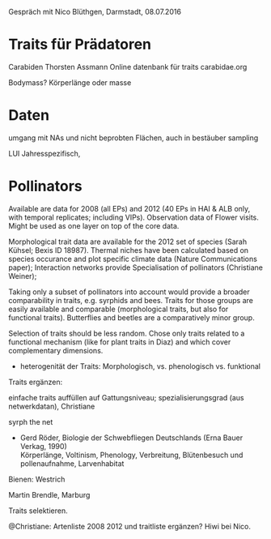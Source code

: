Gespräch mit Nico Blüthgen, Darmstadt, 08.07.2016


# Traits für Prädatoren

Carabiden Thorsten Assmann Online datenbank für traits carabidae.org

Bodymass? Körperlänge oder masse


# Daten

umgang mit NAs und nicht beprobten Flächen,  auch in bestäuber sampling

LUI Jahresspezifisch, 


# Pollinators 

Available are data for 2008 (all EPs) and 2012 (40 EPs in HAI & ALB only, with temporal replicates; including VIPs). Observation data of Flower visits. Might be used as one layer on top of the core data. 

Morphological trait data are available for the 2012 set of species (Sarah Kühsel; Bexis ID 18987). Thermal niches have been calculated based on species occurance and plot specific climate data (Nature Communications paper); Interaction networks provide Specialisation of pollinators (Christiane Weiner); 

Taking only a subset of pollinators into account would provide a broader comparability in traits, e.g. syrphids and bees. Traits for those groups are easily available and comparable (morphological traits, but also for functional traits). Butterflies and beetles are a comparatively minor group.  

Selection of traits should be less random. Chose only traits related to a functional mechanism (like for plant traits in Diaz) and which cover complementary dimensions. 

- heterogenität der Traits: Morphologisch, vs. phenologisch vs. funktional


Traits ergänzen: 

einfache traits auffüllen auf Gattungsniveau; spezialisierungsgrad (aus netwerkdatan), Christiane  

syrph the net 

- Gerd Röder, Biologie der Schwebfliegen Deutschlands (Erna Bauer Verkag, 1990)  
  Körperlänge, Voltinism, Phenology, Verbreitung, Blütenbesuch und pollenaufnahme, Larvenhabitat


 Bienen: Westrich

Martin Brendle, Marburg

Traits selektieren. 

@Christiane: Artenliste 2008 2012 und traitliste ergänzen? Hiwi bei Nico. 

